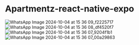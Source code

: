 ﻿# Apartmentz-react-native-expo
![WhatsApp Image 2024-10-04 at 15 36 09_f2225717](https://github.com/user-attachments/assets/03f51173-2571-4a07-989e-2b1ef61ec37a)
![WhatsApp Image 2024-10-04 at 15 36 08_df4520f7](https://github.com/user-attachments/assets/9c21c688-dc50-4136-a021-fdd60f29064a)
![WhatsApp Image 2024-10-04 at 15 36 07_9204f1b1](https://github.com/user-attachments/assets/9311f8df-c0d3-482f-97f8-d3a2243f7ff1)
![WhatsApp Image 2024-10-04 at 15 36 07_00a29863](https://github.com/user-attachments/assets/3034ce9a-c46d-4d99-98f4-d1e941a0552a)
